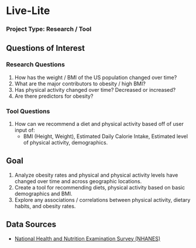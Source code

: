 # Live-Lite
### Project Type: Research / Tool

## Questions of Interest
### Research Questions
1. How has the weight / BMI of the US population changed over time?
2. What are the major contributors to obesity / high BMI?
3. Has physical activity changed over time? Decreased or increased?
4. Are there predictors for obesity?

### Tool Questions
1. How can we recommend a diet and physical activity based off of user input of:
   - BMI (Height, Weight), Estimated Daily Calorie Intake, Estimated level of physical activity, demographics.


## Goal
1. Analyze obesity rates and physical and physical activity levels have changed over time and across geographic locations.
2. Create a tool for recommending diets, physical activity based on basic demographics and BMI.
3. Explore any associations / correlations between physical activity, dietary habits, and obesity rates.



## Data Sources
- [National Health and Nutrition Examination Survey (NHANES)](https://wwwn.cdc.gov/nchs/nhanes/Default.aspx)

